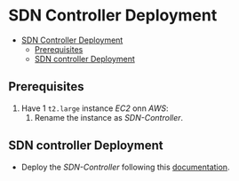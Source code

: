 # SDN Controller Deployment

- [SDN Controller Deployment](#sdn-controller-deployment)
  - [Prerequisites](#prerequisites)
  - [SDN controller Deployment](#sdn-controller-deployment-1)

## Prerequisites

1. Have 1 `t2.large` instance *EC2* onn *AWS*:
   1. Rename the instance as *SDN-Controller*.

## SDN controller Deployment

- Deploy the *SDN-Controller* following this [documentation](./SDN-Controller/README.md).
